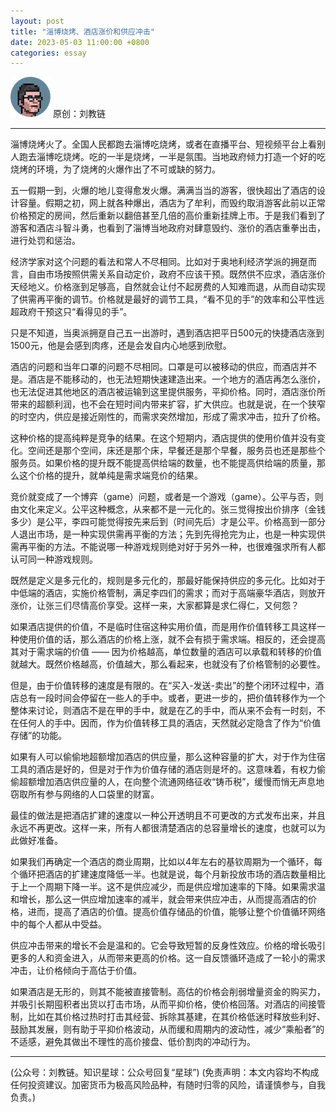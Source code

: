 ```yaml
---
layout: post
title: "淄博烧烤、酒店涨价和供应冲击"
date: 2023-05-03 11:00:00 +0800
categories: essay
---
```


![](/images/ordinal-1835811752116542.png)
原创：刘教链

* * *

淄博烧烤火了。全国人民都跑去淄博吃烧烤，或者在直播平台、短视频平台上看别人跑去淄博吃烧烤。吃的一半是烧烤，一半是氛围。当地政府倾力打造一个好的吃烧烤的环境，为了烧烤的火爆作出了不可或缺的努力。

五一假期一到，火爆的地儿变得愈发火爆。满满当当的游客，很快超出了酒店的设计容量。假期之初，网上就各种爆出，酒店为了牟利，而毁约取消游客此前以正常价格预定的房间，然后重新以翻倍甚至几倍的高价重新挂牌上市。于是我们看到了游客和酒店斗智斗勇，也看到了淄博当地政府对肆意毁约、涨价的酒店重拳出击，进行处罚和惩治。

经济学家对这个问题的看法和常人不尽相同。比如对于奥地利经济学派的拥趸而言，自由市场按照供需关系自动定价，政府不应该干预。既然供不应求，酒店涨价天经地义。价格涨到足够高，自然就会让付不起房费的人知难而退，从而自动实现了供需再平衡的调节。价格就是最好的调节工具，“看不见的手”的效率和公平性远超政府干预这只“看得见的手”。

只是不知道，当奥派拥趸自己五一出游时，遇到酒店把平日500元的快捷酒店涨到1500元，他是会感到肉疼，还是会发自内心地感到欣慰。

酒店的问题和当年口罩的问题不尽相同。口罩是可以被移动的供应，而酒店并不是。酒店是不能移动的，也无法短期快速建造出来。一个地方的酒店再怎么涨价，也无法促进其他地区的酒店被运输到这里提供服务，平抑价格。同时，酒店涨价所带来的超额利润，也不会在短时间内带来扩容，扩大供应。也就是说，在一个狭窄的时空内，供应是接近刚性的，而需求突然增加，形成了需求冲击，拉升了价格。

这种价格的提高纯粹是竞争的结果。在这个短期内，酒店提供的使用价值并没有变化。空间还是那个空间，床还是那个床，早餐还是那个早餐，服务员也还是那些个服务员。如果价格的提升既不能提高供给端的数量，也不能提高供给端的质量，那么这个价格的提升，就单纯是需求端竞价的结果。

竞价就变成了一个博弈（game）问题，或者是一个游戏（game）。公平与否，则由文化来定义。公平这种概念，从来都不是一元化的。张三觉得按出价排序（金钱多少）是公平，李四可能觉得按先来后到（时间先后）才是公平。价格高到一部分人退出市场，是一种实现供需再平衡的方法；先到先得抢完为止，也是一种实现供需再平衡的方法。不能说哪一种游戏规则绝对好于另外一种，也很难强求所有人都认可同一种游戏规则。

既然是定义是多元化的，规则是多元化的，那最好能保持供应的多元化。比如对于中低端的酒店，实施价格管制，满足李四们的需求；而对于高端豪华酒店，则放开涨价，让张三们尽情高价享受。这样一来，大家都算是求仁得仁，又何怨？

如果酒店提供的价值，不是临时住宿这种实用价值，而是用作价值转移工具这样一种使用价值的话，那么酒店的价格上涨，就不会有损于需求端。相反的，还会提高其对于需求端的价值 —— 因为价格越高，单位数量的酒店可以承载和转移的价值就越大。既然价格越高，价值越大，那么看起来，也就没有了价格管制的必要性。

但是，由于价值转移的速度是有限的。在“买入-发送-卖出”的整个闭环过程中，酒店总有一段时间会停留在一些人的手中。或者，更进一步的，把价值转移作为一个整体来讨论，则酒店不是在甲的手中，就是在乙的手中，而从来不会有一时刻，不在任何人的手中。因而，作为价值转移工具的酒店，天然就必定隐含了作为“价值存储”的功能。

如果有人可以偷偷地超额增加酒店的供应量，那么这种容量的扩大，对于作为住宿工具的酒店是好的，但是对于作为价值存储的酒店则是坏的。这意味着，有权力偷偷超额增加酒店供应量的人，在向整个流通网络征收“铸币税”，缓慢而悄无声息地窃取所有参与网络的人口袋里的财富。

最佳的做法是把酒店扩建的速度以一种公开透明且不可更改的方式发布出来，并且永远不再更改。这样一来，所有人都很清楚酒店的总容量增长的速度，也就可以为此做好准备。

如果我们再确定一个酒店的商业周期，比如以4年左右的基钦周期为一个循环，每个循环把酒店的扩建速度降低一半。也就是说，每个月新投放市场的酒店数量相比于上一个周期下降一半。这不是供应减少，而是供应增加速率的下降。如果需求温和增长，那么这一供应增加速率的减半，就会带来供应冲击，从而提高酒店的价格，进而，提高了酒店的价值。提高价值存储品的价值，能够让整个价值循环网络中的每个人都从中受益。

供应冲击带来的增长不会是温和的。它会导致短暂的反身性效应。价格的增长吸引更多的人和资金进入，从而带来更高的价格。这一自反馈循环造成了一轮小的需求冲击，让价格倾向于高估于价值。

如果酒店是无形的，则其不能被直接管制。高估的价格会削弱增量资金的购买力，并吸引长期囤积者出货以打击市场，从而平抑价格，使价格回落。对酒店的间接管制，比如在其价格过热时打击其经营、拆除其基建，在其价格低迷时释放些利好、鼓励其发展，则有助于平抑价格波动，从而缓和周期内的波动性，减少“乘船者”的不适感，避免其做出不理性的高价接盘、低价割肉的冲动行为。


* * *

(公众号：刘教链。知识星球：公众号回复“星球”)
(免责声明：本文内容均不构成任何投资建议。加密货币为极高风险品种，有随时归零的风险，请谨慎参与，自我负责。)

